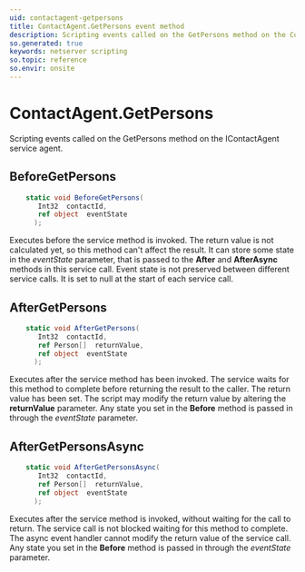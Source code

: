 ```yaml
---
uid: contactagent-getpersons
title: ContactAgent.GetPersons event method
description: Scripting events called on the GetPersons method on the ContactAgent service agent.
so.generated: true
keywords: netserver scripting
so.topic: reference
so.envir: onsite
---
```

# ContactAgent.GetPersons

Scripting events called on the <see cref='M:IContactAgent.GetPersons'>GetPersons</see> method on the <see cref='IContactAgent'>IContactAgent</see>  service agent.

## BeforeGetPersons
```cs
    static void BeforeGetPersons(
       Int32  contactId,
       ref object  eventState
      );
```
Executes before the service method is invoked.
The return value is not calculated yet, so this method can't affect the result.
It can store some state in the *eventState* parameter, that is passed to the **After** and **AfterAsync** methods in this service call.
Event state is not preserved between different service calls. It is set to null at the start of each service call.
## AfterGetPersons
```cs
    static void AfterGetPersons(
       Int32  contactId,
       ref Person[]  returnValue,
       ref object  eventState
      );
```
Executes after the service method has been invoked. The service waits for this method to complete before returning the result to the caller.
The return value has been set. The script may modify the return value by altering the **returnValue** parameter.
Any state you set in the **Before** method is passed in through the *eventState* parameter.
## AfterGetPersonsAsync
```cs
    static void AfterGetPersonsAsync(
       Int32  contactId,
       ref Person[]  returnValue,
       ref object  eventState
      );
```
Executes after the service method is invoked, without waiting for the call to return.
The service call is not blocked waiting for this method to complete.
The async event handler cannot modify the return value of the service call.
Any state you set in the **Before** method is passed in through the *eventState* parameter.

